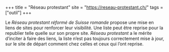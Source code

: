 +++
title = "Réseau protestant"
site = "https://reseau-protestant.ch/"
tags = ["outil"]
+++

Le *Réseau protestant réformé de Suisse romande* propose une mise en liens de sites pour renforcer leur visibilité. Une liste peut être reprise  pour la republier telle quelle sur son propre site. *Réseau protestant* a le mérite d’inciter à faire des liens, la liste n’est pas toujours correctement mise à jour, sur le site de départ comment chez celles et ceux qui l’ont reprise.
